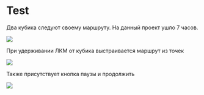 # Test
Два кубика следуют своему маршруту. На данный проект ушло 7 часов.

<img src= https://i.ibb.co/sqDXRdr/c8278528-a92e-4bd9-902f-05e9300c66b0.jpg>

При удерживании ЛКМ от кубика выстраивается маршрут из точек

<img src = https://i.ibb.co/gJLc2h7/e2dcd225-9169-457c-9c8d-f4791efce1de.jpg>

Также присутствует кнопка паузы и продолжить

<img src = https://i.ibb.co/rsGP10F/0ab00032-1e64-47e5-982a-91a63ffd7f49.jpg>
